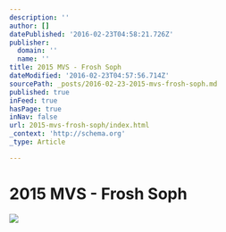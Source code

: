 ```yaml
---
description: ''
author: []
datePublished: '2016-02-23T04:58:21.726Z'
publisher:
  domain: ''
  name: ''
title: 2015 MVS - Frosh Soph
dateModified: '2016-02-23T04:57:56.714Z'
sourcePath: _posts/2016-02-23-2015-mvs-frosh-soph.md
published: true
inFeed: true
hasPage: true
inNav: false
url: 2015-mvs-frosh-soph/index.html
_context: 'http://schema.org'
_type: Article

---
```

# 2015 MVS - Frosh Soph
![](https://the-grid-user-content.s3-us-west-2.amazonaws.com/fd620212-602b-44ff-bf98-37497781574d.png)